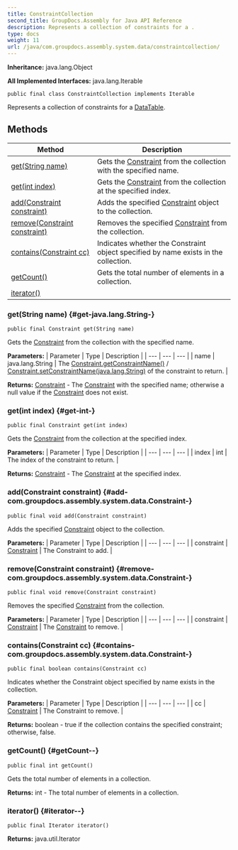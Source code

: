 ```yaml
---
title: ConstraintCollection
second_title: GroupDocs.Assembly for Java API Reference
description: Represents a collection of constraints for a .
type: docs
weight: 11
url: /java/com.groupdocs.assembly.system.data/constraintcollection/
---
```

**Inheritance:**
java.lang.Object

**All Implemented Interfaces:**
java.lang.Iterable
```
public final class ConstraintCollection implements Iterable
```

Represents a collection of constraints for a [DataTable](../../com.groupdocs.assembly.system.data/datatable).
## Methods

| Method | Description |
| --- | --- |
| [get(String name)](#get-java.lang.String-) | Gets the [Constraint](../../com.groupdocs.assembly.system.data/constraint) from the collection with the specified name. |
| [get(int index)](#get-int-) | Gets the [Constraint](../../com.groupdocs.assembly.system.data/constraint) from the collection at the specified index. |
| [add(Constraint constraint)](#add-com.groupdocs.assembly.system.data.Constraint-) | Adds the specified [Constraint](../../com.groupdocs.assembly.system.data/constraint) object to the collection. |
| [remove(Constraint constraint)](#remove-com.groupdocs.assembly.system.data.Constraint-) | Removes the specified [Constraint](../../com.groupdocs.assembly.system.data/constraint) from the collection. |
| [contains(Constraint cc)](#contains-com.groupdocs.assembly.system.data.Constraint-) | Indicates whether the Constraint object specified by name exists in the collection. |
| [getCount()](#getCount--) | Gets the total number of elements in a collection. |
| [iterator()](#iterator--) |  |
### get(String name) {#get-java.lang.String-}
```
public final Constraint get(String name)
```


Gets the [Constraint](../../com.groupdocs.assembly.system.data/constraint) from the collection with the specified name.

**Parameters:**
| Parameter | Type | Description |
| --- | --- | --- |
| name | java.lang.String | The [Constraint.getConstraintName()](../../com.groupdocs.assembly.system.data/constraint\#getConstraintName--) / [Constraint.setConstraintName(java.lang.String)](../../com.groupdocs.assembly.system.data/constraint\#setConstraintName-java.lang.String-) of the constraint to return. |

**Returns:**
[Constraint](../../com.groupdocs.assembly.system.data/constraint) - The [Constraint](../../com.groupdocs.assembly.system.data/constraint) with the specified name; otherwise a null value if the [Constraint](../../com.groupdocs.assembly.system.data/constraint) does not exist.
### get(int index) {#get-int-}
```
public final Constraint get(int index)
```


Gets the [Constraint](../../com.groupdocs.assembly.system.data/constraint) from the collection at the specified index.

**Parameters:**
| Parameter | Type | Description |
| --- | --- | --- |
| index | int | The index of the constraint to return. |

**Returns:**
[Constraint](../../com.groupdocs.assembly.system.data/constraint) - The [Constraint](../../com.groupdocs.assembly.system.data/constraint) at the specified index.
### add(Constraint constraint) {#add-com.groupdocs.assembly.system.data.Constraint-}
```
public final void add(Constraint constraint)
```


Adds the specified [Constraint](../../com.groupdocs.assembly.system.data/constraint) object to the collection.

**Parameters:**
| Parameter | Type | Description |
| --- | --- | --- |
| constraint | [Constraint](../../com.groupdocs.assembly.system.data/constraint) | The Constraint to add. |

### remove(Constraint constraint) {#remove-com.groupdocs.assembly.system.data.Constraint-}
```
public final void remove(Constraint constraint)
```


Removes the specified [Constraint](../../com.groupdocs.assembly.system.data/constraint) from the collection.

**Parameters:**
| Parameter | Type | Description |
| --- | --- | --- |
| constraint | [Constraint](../../com.groupdocs.assembly.system.data/constraint) | The [Constraint](../../com.groupdocs.assembly.system.data/constraint) to remove. |

### contains(Constraint cc) {#contains-com.groupdocs.assembly.system.data.Constraint-}
```
public final boolean contains(Constraint cc)
```


Indicates whether the Constraint object specified by name exists in the collection.

**Parameters:**
| Parameter | Type | Description |
| --- | --- | --- |
| cc | [Constraint](../../com.groupdocs.assembly.system.data/constraint) | The Constraint to remove. |

**Returns:**
boolean - true if the collection contains the specified constraint; otherwise, false.
### getCount() {#getCount--}
```
public final int getCount()
```


Gets the total number of elements in a collection.

**Returns:**
int - The total number of elements in a collection.
### iterator() {#iterator--}
```
public final Iterator iterator()
```




**Returns:**
java.util.Iterator
